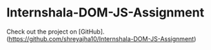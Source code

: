 # Internshala-DOM-JS-Assignment
 
Check out the project on [GitHub].(https://github.com/shreyajha10/Internshala-DOM-JS-Assignment)